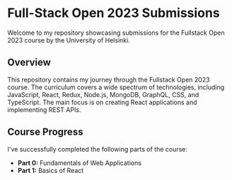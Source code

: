 # Full-Stack Open 2023 Submissions

Welcome to my repository showcasing submissions for the Fullstack Open 2023 course by the University of Helsinki.

## Overview

This repository contains my journey through the Fullstack Open 2023 course. The curriculum covers a wide spectrum of technologies, including JavaScript, React, Redux, Node.js, MongoDB, GraphQL, CSS, and TypeScript. The main focus is on creating React applications and implementing REST APIs.

## Course Progress

I've successfully completed the following parts of the course:

- **Part 0:** Fundamentals of Web Applications
- **Part 1:** Basics of React
